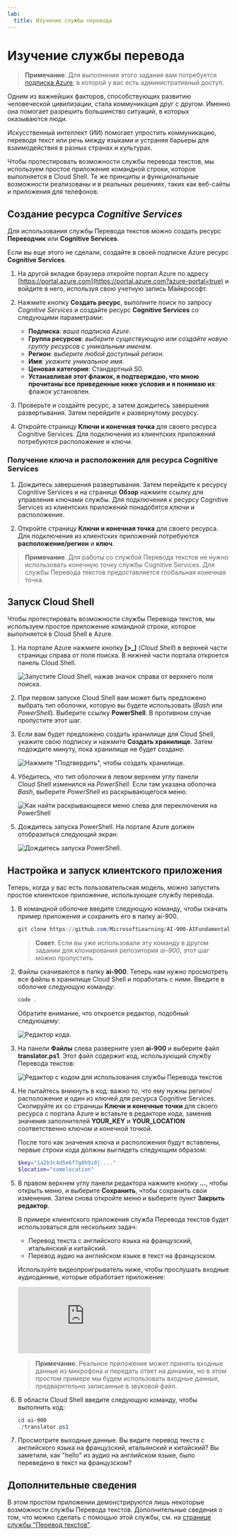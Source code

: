 ```yaml
---
lab:
  title: Изучение службы перевода
---
```


# <a name="explore-translation"></a>Изучение службы перевода

> **Примечание**. Для выполнения этого задания вам потребуется [подписка Azure](https://azure.microsoft.com/free?azure-portal=true), в которой у вас есть административный доступ.

Одним из важнейших факторов, способствующих развитию человеческой цивилизации, стала коммуникация друг с другом. Именно она помогает разрешить большинство ситуаций, в которых оказываются люди.

Искусственный интеллект (ИИ) помогает упростить коммуникацию, переводя текст или речь между языками и устраняя барьеры для взаимодействия в разных странах и культурах.

Чтобы протестировать возможности службы перевода текстов, мы используем простое приложение командной строки, которое выполняется в Cloud Shell. Те же принципы и функциональные возможности реализованы и в реальных решениях, таких как веб-сайты и приложения для телефонов.

## <a name="create-a-cognitive-services-resource"></a>Создание ресурса *Cognitive Services*

Для использования службы Перевода текстов можно создать ресурс **Переводчик** или **Cognitive Services**.

Если вы еще этого не сделали, создайте в своей подписке Azure ресурс **Cognitive Services**.

1. На другой вкладке браузера откройте портал Azure по адресу [https://portal.azure.com](https://portal.azure.com?azure-portal=true) и войдите в него, используя свою учетную запись Майкрософт.

1. Нажмите кнопку **Создать ресурс**, выполните поиск по запросу *Cognitive Services* и создайте ресурс **Cognitive Services** со следующими параметрами:
    - **Подписка**: *ваша подписка Azure*.
    - **Группа ресурсов**: *выберите существующую или создайте новую группу ресурсов с уникальным именем*.
    - **Регион**: *выберите любой доступный регион*.
    - **Имя**: *укажите уникальное имя*.
    - **Ценовая категория**: Стандартный S0.
    - **Устанавливая этот флажок, я подтверждаю, что мною прочитаны все приведенные ниже условия и я понимаю их**: флажок установлен.

1. Проверьте и создайте ресурс, а затем дождитесь завершения развертывания. Затем перейдите к развернутому ресурсу.

1. Откройте страницу **Ключи и конечная точка** для своего ресурса Cognitive Services. Для подключения из клиентских приложений потребуются расположение и ключи.

### <a name="get-the-key-and-location-for-your-cognitive-services-resource"></a>Получение ключа и расположения для ресурса Cognitive Services

1. Дождитесь завершения развертывания. Затем перейдите к ресурсу Cognitive Services и на странице **Обзор** нажмите ссылку для управления ключами службы. Для подключения к ресурсу Cognitive Services из клиентских приложений понадобятся ключи и расположение.

1. Откройте страницу **Ключи и конечная точка** для своего ресурса. Для подключения из клиентских приложений потребуются **расположение/регион** и **ключ**.

> **Примечание**. Для работы со службой Перевода текстов не нужно использовать конечную точку службы Cognitive Services. Для службы Перевода текстов предоставляется глобальная конечная точка. 

## <a name="run-cloud-shell"></a>Запуск Cloud Shell

Чтобы протестировать возможности службы Перевода текстов, мы используем простое приложение командной строки, которое выполняется в Cloud Shell в Azure. 

1. На портале Azure нажмите кнопку **[>_]** (*Cloud Shell*) в верхней части страницы справа от поля поиска. В нижней части портала откроется панель Cloud Shell.

    ![Запустите Cloud Shell, нажав значок справа от верхнего поля поиска.](media/translate-text-and-speech/powershell-portal-guide-1.png)

1. При первом запуске Cloud Shell вам может быть предложено выбрать тип оболочки, которую вы будете использовать (*Bash* или *PowerShell*). Выберите ссылку **PowerShell**. В противном случае пропустите этот шаг.  

1. Если вам будет предложено создать хранилище для Cloud Shell, укажите свою подписку и нажмите **Создать хранилище**. Затем подождите минуту, пока хранилище не будет создано.

    ![Нажмите "Подтвердить", чтобы создать хранилище.](media/translate-text-and-speech/powershell-portal-guide-2.png)

1. Убедитесь, что тип оболочки в левом верхнем углу панели Cloud Shell изменился на *PowerShell*. Если там указана оболочка *Bash*, выберите *PowerShell* из раскрывающегося меню. 

    ![Как найти раскрывающееся меню слева для переключения на PowerShell](media/translate-text-and-speech/powershell-portal-guide-3.png) 

1. Дождитесь запуска PowerShell. На портале Azure должен отобразиться следующий экран:  

    ![Дождитесь запуска PowerShell.](media/translate-text-and-speech/powershell-prompt.png)

## <a name="configure-and-run-a-client-application"></a>Настройка и запуск клиентского приложения

Теперь, когда у вас есть пользовательская модель, можно запустить простое клиентское приложение, использующее службу перевода.

1. В командной оболочке введите следующую команду, чтобы скачать пример приложения и сохранить его в папку ai-900.

    ```PowerShell
    git clone https://github.com/MicrosoftLearning/AI-900-AIFundamentals ai-900
    ```

    >**Совет**. Если вы уже использовали эту команду в другом задании для клонирования репозитория *ai-900*, этот шаг можно пропустить.

1. Файлы скачиваются в папку **ai-900**. Теперь нам нужно просмотреть все файлы в хранилище Cloud Shell и поработать с ними. Введите в оболочке следующую команду: 

     ```PowerShell
    code .
    ```

    Обратите внимание, что откроется редактор, подобный следующему: 

    ![Редактор кода.](media/translate-text-and-speech/powershell-portal-guide-4.png)

1. На панели **Файлы** слева разверните узел **ai-900** и выберите файл **translator.ps1**. Этот файл содержит код, использующий службу Перевода текстов:

    ![Редактор с кодом для использования службы Перевода текстов](media/translate-text-and-speech/translate-code.png)

1. Не пытайтесь вникнуть в код: важно то, что ему нужны регион/расположение и один из ключей для ресурса Cognitive Services. Скопируйте их со страницы **Ключи и конечные точки** для своего ресурса с портала Azure и вставьте в редакторе кода, заменив значения заполнителей **YOUR_KEY** и **YOUR_LOCATION** соответственно ключом и конечной точкой.

    После того как значения ключа и расположения будут вставлены, первые строки кода должны выглядеть следующим образом:

    ```PowerShell
    $key="1a2b3c4d5e6f7g8h9i0j...."
    $location="somelocation"
    ```

1. В правом верхнем углу панели редактора нажмите кнопку **...**, чтобы открыть меню, и выберите **Сохранить**, чтобы сохранить свои изменения. Затем снова откройте меню и выберите пункт **Закрыть редактор**.

    В примере клиентского приложения служба Перевода текстов будет использоваться для нескольких задач:
    - Перевод текста с английского языка на французский, итальянский и китайский.
    - Перевод аудио на английском языке в текст на французском.

    Используйте видеопроигрыватель ниже, чтобы прослушать входные аудиоданные, которые обработает приложение:

    <div class="embeddedvideo"><iframe src="https://www.microsoft.com/videoplayer/embed/RWORN0" frameborder="0" allowfullscreen="true" data-linktype="external"></iframe></div>


    > **Примечание**. Реальное приложение может принять входные данные из микрофона и передать ответ на динамик, но в этом простом примере мы будем использовать входные данные, предварительно записанные в звуковой файл.

1. В области Cloud Shell введите следующую команду, чтобы выполнить код:

    ```PowerShell
    cd ai-900
    ./translator.ps1
    ```

1. Просмотрите выходные данные. Вы видите перевод текста с английского языка на французский, итальянский и китайский?  Вы заметили, как "hello" из аудио на английском языке, было переведено в текст на французском?

## <a name="learn-more"></a>Дополнительные сведения

В этом простом приложении демонстрируются лишь некоторые возможности службы Перевода текстов. Дополнительные сведения о том, что можно сделать с помощью этой службы, см. на [странице службы "Перевод текстов"](https://docs.microsoft.com/azure/cognitive-services/translator/translator-overview).